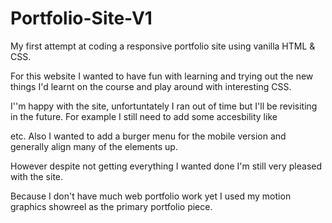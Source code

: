 # Portfolio-Site-V1
My first attempt at coding a responsive portfolio site using vanilla HTML &amp; CSS.

For this website I wanted to have fun with learning and trying out the new things I'd learnt on the course and play around with interesting CSS.

I''m happy with the site, unfortuntately I ran out of time but I'll be revisiting in the future. For example I still need to add some accesbility like <section> <aside> etc. Also I wanted to add a burger menu for the mobile version and generally align many of the elements up.
  
  However despite not getting everything I wanted done I'm still very pleased with the site.
  
  Because I don't have much web portfolio work yet I used my motion graphics showreel as the primary portfolio piece.
